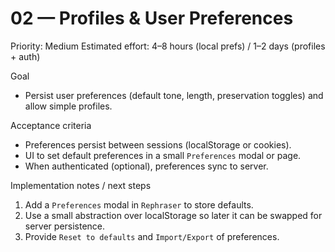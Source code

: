 # 02 — Profiles & User Preferences

Priority: Medium
Estimated effort: 4–8 hours (local prefs) / 1–2 days (profiles + auth)

Goal
- Persist user preferences (default tone, length, preservation toggles) and allow simple profiles.

Acceptance criteria
- Preferences persist between sessions (localStorage or cookies).
- UI to set default preferences in a small `Preferences` modal or page.
- When authenticated (optional), preferences sync to server.

Implementation notes / next steps
1. Add a `Preferences` modal in `Rephraser` to store defaults.
2. Use a small abstraction over localStorage so later it can be swapped for server persistence.
3. Provide `Reset to defaults` and `Import/Export` of preferences.

